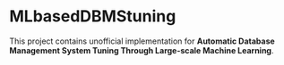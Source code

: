 # MLbasedDBMStuning
This project contains unofficial implementation for **Automatic Database Management System Tuning Through Large-scale Machine Learning**. 
